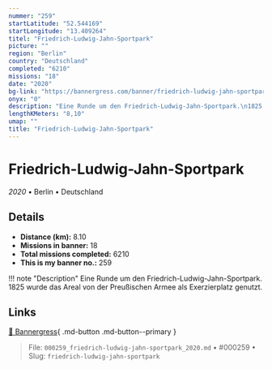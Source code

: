 ```yaml
---
nummer: "259"
startLatitude: "52.544169"
startLongitude: "13.409264"
titel: "Friedrich-Ludwig-Jahn-Sportpark"
picture: ""
region: "Berlin"
country: "Deutschland"
completed: "6210"
missions: "18"
date: "2020"
bg-link: "https://bannergress.com/banner/friedrich-ludwig-jahn-sportpark-739b"
onyx: "0"
description: "Eine Runde um den Friedrich-Ludwig-Jahn-Sportpark.\n1825 wurde das Areal von der Preußischen Armee als Exerzierplatz genutzt."
lengthKMeters: "8,10"
umap: ""
title: "Friedrich-Ludwig-Jahn-Sportpark"
---
```

# Friedrich-Ludwig-Jahn-Sportpark

*2020* • Berlin • Deutschland



## Details
- **Distance (km):** 8.10
- **Missions in banner:** 18
- **Total missions completed:** 6210
- **This is my banner no.:** 259


!!! note "Description"
    Eine Runde um den Friedrich-Ludwig-Jahn-Sportpark.
1825 wurde das Areal von der Preußischen Armee als Exerzierplatz genutzt.



## Links
[🔗 Bannergress](https://bannergress.com/banner/friedrich-ludwig-jahn-sportpark-739b){ .md-button .md-button--primary }



> File: `000259_friedrich-ludwig-jahn-sportpark_2020.md` • #000259 • Slug: `friedrich-ludwig-jahn-sportpark`

